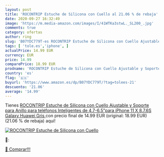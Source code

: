 ```yaml
---
layout: post
title: 'ROCONTRIP Estuche de Silicona con Cuello al 21.06 % de rebaja'
date: 2020-09-27 16:32:49
image: 'https://m.media-amazon.com/images/I/41WTKa3stwL._SL200_.jpg'
comments: true
category: ofertas
author: ring
slug: 'B07YDC779T-es ROCONTRIP Estuche de Silicona con Cuello Ajustable y...'
tags: [ 'tole.es','iphone', ]
actualPrice: 14.99 EUR
currency: EUR
price: 14.99
comparePrice: 18.99 EUR
prodname: 'ROCONTRIP Estuche de Silicona con Cuello Ajustable y Soporte para Anillo para teléfonos Inteligentes de 4.7-6.5"para iPhone 11  X  8.7.6S Galaxy  Huawei  Gris '
country: 'es'
flag: '🇪🇸'
buyurl: 'https://www.amazon.es/dp/B07YDC779T/?tag=tolees-21'
descuento: '21.06'
average: '14.99'
---
```


Tienes [ROCONTRIP Estuche de Silicona con Cuello Ajustable y Soporte para Anillo para teléfonos Inteligentes de 4.7-6.5"para iPhone 11  X  8.7.6S Galaxy  Huawei  Gris ](https://www.amazon.es/dp/B07YDC779T/?tag=tolees-21) con precio final de  14.99 EUR (original: 18.99 EUR) (21.06 %  de rebaja) aqui!

[![ROCONTRIP Estuche de Silicona con Cuello](https://m.media-amazon.com/images/I/41WTKa3stwL._SL200_.jpg)](https://www.amazon.es/dp/B07YDC779T/?tag=tolees-21)

🔎:


[🛒 Comprar!!!](https://www.amazon.es/dp/B07YDC779T/?tag=tolees-21)
